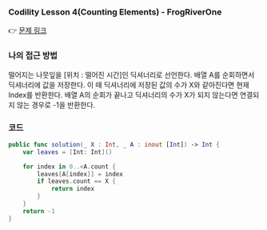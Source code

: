 ### Codility Lesson 4(Counting Elements) - FrogRiverOne
👉 [문제 링크](https://app.codility.com/programmers/lessons/4-counting_elements/frog_river_one/)

### 나의 접근 방법
떨어지는 나뭇잎을 [위치 : 떨어진 시간]인 딕셔너리로 선언한다.
배열 A를 순회하면서 딕셔너리에 값을 저장한다. 이 때 딕셔너리에 저장된 값의 수가 X와 같아진다면 현재 Index를 반환한다. 
배열 A의 순회가 끝나고 딕셔너리의 수가 X가 되지 않는다면 연결되지 않는 경우로 -1을 반환한다.


### 코드

```swift
public func solution(_ X : Int, _ A : inout [Int]) -> Int {
    var leaves = [Int: Int]()

    for index in 0..<A.count {
        leaves[A[index]] = index
        if leaves.count == X {
            return index
        }
    }
    return -1
}
```
